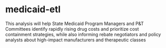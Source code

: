 # medicaid-etl
This analysis will help State Medicaid Program Managers and P&amp;T Committees identify rapidly rising drug costs and prioritize cost containment strategies, while also informing rebate negotiators and policy analysts about high-impact manufacturers and therapeutic classes
